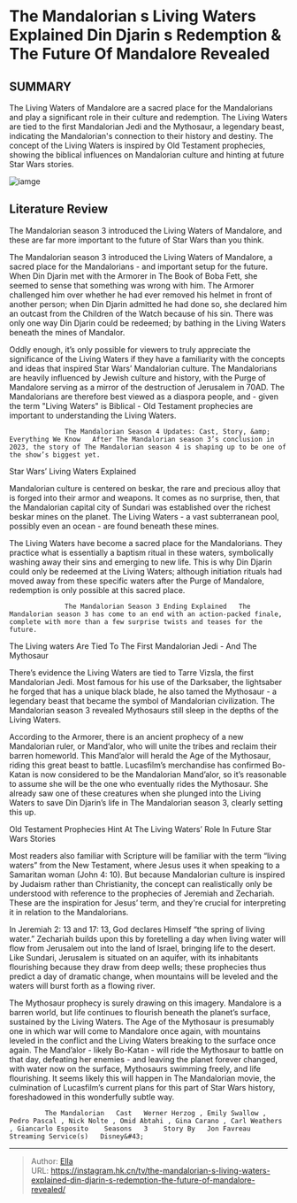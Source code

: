 # The Mandalorian s Living Waters Explained Din Djarin s Redemption &amp; The Future Of Mandalore Revealed


## SUMMARY 



  The Living Waters of Mandalore are a sacred place for the Mandalorians and play a significant role in their culture and redemption.   The Living Waters are tied to the first Mandalorian Jedi and the Mythosaur, a legendary beast, indicating the Mandalorian&#39;s connection to their history and destiny.   The concept of the Living Waters is inspired by Old Testament prophecies, showing the biblical influences on Mandalorian culture and hinting at future Star Wars stories.  

![iamge](https://static1.srcdn.com/wordpress/wp-content/uploads/2023/12/din-djarin-and-the-mandalorian-s-living-waters.jpg)

## Literature Review
The Mandalorian season 3 introduced the Living Waters of Mandalore, and these are far more important to the future of Star Wars than you think.




The Mandalorian season 3 introduced the Living Waters of Mandalore, a sacred place for the Mandalorians - and important setup for the future. When Din Djarin met with the Armorer in The Book of Boba Fett, she seemed to sense that something was wrong with him. The Armorer challenged him over whether he had ever removed his helmet in front of another person; when Din Djarin admitted he had done so, she declared him an outcast from the Children of the Watch because of his sin. There was only one way Din Djarin could be redeemed; by bathing in the Living Waters beneath the mines of Mandalor.




Oddly enough, it’s only possible for viewers to truly appreciate the significance of the Living Waters if they have a familiarity with the concepts and ideas that inspired Star Wars’ Mandalorian culture. The Mandalorians are heavily influenced by Jewish culture and history, with the Purge of Mandalore serving as a mirror of the destruction of Jerusalem in 70AD. The Mandalorians are therefore best viewed as a diaspora people, and - given the term &#34;Living Waters&#34; is Biblical - Old Testament prophecies are important to understanding the Living Waters.

                  The Mandalorian Season 4 Updates: Cast, Story, &amp; Everything We Know   After The Mandalorian season 3’s conclusion in 2023, the story of The Mandalorian season 4 is shaping up to be one of the show’s biggest yet.    


 Star Wars’ Living Waters Explained 
          




Mandalorian culture is centered on beskar, the rare and precious alloy that is forged into their armor and weapons. It comes as no surprise, then, that the Mandalorian capital city of Sundari was established over the richest beskar mines on the planet. The Living Waters - a vast subterranean pool, possibly even an ocean - are found beneath these mines.

The Living Waters have become a sacred place for the Mandalorians. They practice what is essentially a baptism ritual in these waters, symbolically washing away their sins and emerging to new life. This is why Din Djarin could only be redeemed at the Living Waters; although initiation rituals had moved away from these specific waters after the Purge of Mandalore, redemption is only possible at this sacred place.

                  The Mandalorian Season 3 Ending Explained   The Mandalorian season 3 has come to an end with an action-packed finale, complete with more than a few surprise twists and teases for the future.    






 The Living waters Are Tied To The First Mandalorian Jedi - And The Mythosaur 
          

There’s evidence the Living Waters are tied to Tarre Vizsla, the first Mandalorian Jedi. Most famous for his use of the Darksaber, the lightsaber he forged that has a unique black blade, he also tamed the Mythosaur - a legendary beast that became the symbol of Mandalorian civilization. The Mandalorian season 3 revealed Mythosaurs still sleep in the depths of the Living Waters.

According to the Armorer, there is an ancient prophecy of a new Mandalorian ruler, or Mand’alor, who will unite the tribes and reclaim their barren homeworld. This Mand’alor will herald the Age of the Mythosaur, riding this great beast to battle. Lucasfilm’s merchandise has confirmed Bo-Katan is now considered to be the Mandalorian Mand’alor, so it’s reasonable to assume she will be the one who eventually rides the Mythosaur. She already saw one of these creatures when she plunged into the Living Waters to save Din Djarin’s life in The Mandalorian season 3, clearly setting this up.






 Old Testament Prophecies Hint At The Living Waters’ Role In Future Star Wars Stories 
          

Most readers also familiar with Scripture will be familiar with the term “living waters” from the New Testament, where Jesus uses it when speaking to a Samaritan woman (John 4: 10). But because Mandalorian culture is inspired by Judaism rather than Christianity, the concept can realistically only be understood with reference to the prophecies of Jeremiah and Zechariah. These are the inspiration for Jesus’ term, and they&#39;re crucial for interpreting it in relation to the Mandalorians.

In Jeremiah 2: 13 and 17: 13, God declares Himself “the spring of living water.” Zechariah builds upon this by foretelling a day when living water will flow from Jerusalem out into the land of Israel, bringing life to the desert. Like Sundari, Jerusalem is situated on an aquifer, with its inhabitants flourishing because they draw from deep wells; these prophecies thus predict a day of dramatic change, when mountains will be leveled and the waters will burst forth as a flowing river.




The Mythosaur prophecy is surely drawing on this imagery. Mandalore is a barren world, but life continues to flourish beneath the planet’s surface, sustained by the Living Waters. The Age of the Mythosaur is presumably one in which war will come to Mandalore once again, with mountains leveled in the conflict and the Living Waters breaking to the surface once again. The Mand’alor - likely Bo-Katan - will ride the Mythosaur to battle on that day, defeating her enemies - and leaving the planet forever changed, with water now on the surface, Mythosaurs swimming freely, and life flourishing. It seems likely this will happen in The Mandalorian movie, the culmination of Lucasfilm’s current plans for this part of Star Wars history, foreshadowed in this wonderfully subtle way.

             The Mandalorian   Cast   Werner Herzog , Emily Swallow , Pedro Pascal , Nick Nolte , Omid Abtahi , Gina Carano , Carl Weathers , Giancarlo Esposito    Seasons   3    Story By   Jon Favreau    Streaming Service(s)   Disney&#43;       





---

> Author: [Ella](https://instagram.hk.cn/)  
> URL: https://instagram.hk.cn/tv/the-mandalorian-s-living-waters-explained-din-djarin-s-redemption-the-future-of-mandalore-revealed/  

